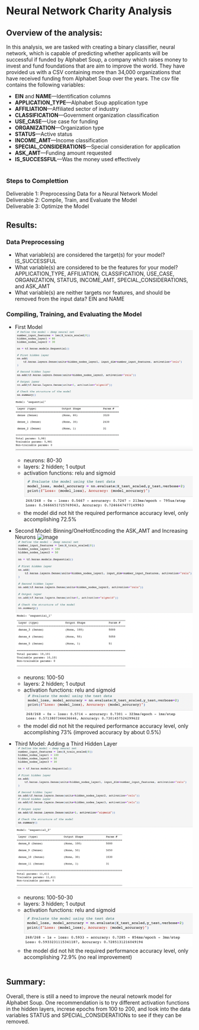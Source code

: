 # Neural Network Charity Analysis
## Overview of the analysis: 
  In this analysis, we are tasked with creating a binary classifier, neural network, which is capable of predicting whether applicants will be successful if funded by Alphabet Soup, a company which raises money to invest and fund foundations that are aim to improve the world. They have provided us with a CSV containing more than 34,000 organizations that have received funding from Alphabet Soup over the years. The csv file contains the following variables:
- **EIN** and **NAME**—Identification columns
- **APPLICATION_TYPE**—Alphabet Soup application type
- **AFFILIATION**—Affiliated sector of industry
- **CLASSIFICATION**—Government organization classification
- **USE_CASE**—Use case for funding
- **ORGANIZATION**—Organization type
- **STATUS**—Active status
- **INCOME_AMT**—Income classification
- **SPECIAL_CONSIDERATIONS**—Special consideration for application
- **ASK_AMT**—Funding amount requested
- **IS_SUCCESSFUL**—Was the money used effectively</br></br>

### Steps to Complettion
Deliverable 1: Preprocessing Data for a Neural Network Model</br>
Deliverable 2: Compile, Train, and Evaluate the Model</br>
Deliverable 3: Optimize the Model</br>


## Results: 
### Data Preprocessing
- What variable(s) are considered the target(s) for your model? IS_SUCCESSFUL
- What variable(s) are considered to be the features for your model? APPLICATION_TYPE, AFFILIATION, CLASSIFICATION, USE_CASE, ORGANIZATION, STATUS, INCOME_AMT, SPECIAL_CONSIDERATIONS, and ASK_AMT
- What variable(s) are neither targets nor features, and should be removed from the input data? EIN and NAME
### Compiling, Training, and Evaluating the Model
- First Model
![image](images/model_1.png)
  - neurons:  80-30
  - layers: 2 hidden; 1 output
  - activation functions: relu and sigmoid
![image](images/model_1_results.png)
  - the model did not hit the required performance accuracy level, only accomplishing 72.5%

- Second Model: Binning/OneHotEncoding the ASK_AMT and Increasing Neurons
![image](images/modle_2_binning.png)
![image](images/model_2.png)
  - neurons:  100-50
  - layers: 2 hidden; 1 output
  - activation functions: relu and sigmoid
![image](images/model_2_results.png)
  - the model did not hit the required performance accuracy level, only accomplishing 73% (improved accuracy by about 0.5%)
- Third Model: Adding a Third Hidden Layer
![image](images/model_3.png)
  - neurons:  100-50-30
  - layers: 3 hidden; 1 output
  - activation functions: relu and sigmoid
![image](images/model_3_results.png)
  - the model did not hit the required performance accuracy level, only accomplishing 72.9% (no real improvement)</br></br>

## Summary: 
Overall, there is still a need to improve the neural netowrk model for Alphabet Soup. One recommendation is to try different activation functions in the hidden layers, increse epochs from 100 to 200, and look into the data variables STATUS and SPECIAL_CONSIDERATIONs to see if they can be removed.
